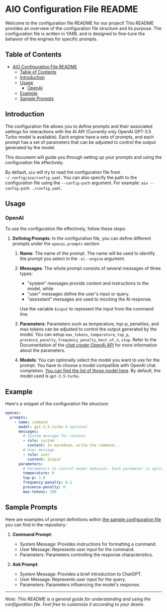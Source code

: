 # AIO Configuration File README

Welcome to the configuration file README for our project! This README provides an overview of the configuration file structure and its purpose. The configuration file is written in YAML and is designed to fine-tune the behavior of the engines for specific prompts. 

## Table of Contents

- [AIO Configuration File README](#aio-configuration-file-readme)
  - [Table of Contents](#table-of-contents)
  - [Introduction](#introduction)
  - [Usage](#usage)
    - [OpenAI](#openai)
  - [Example](#example)
  - [Sample Prompts](#sample-prompts)

## Introduction

The configuration file allows you to define prompts and their associated settings for interactions with the AI API (Currently only OpenAI GPT-3.5 Turbo model is available). Each engine have a sets of prompts, and each prompt has a set of parameters that can be adjusted to control the output generated by the model.

This document will guide you through setting up your prompts and using the configuration file effectively.

By default, `aio` will try to read the configuration file from `~/.config/aio/config.yaml`. You can also specify the path to the configuration file using the `--config-path` argument. For example: `aio --config-path ./config.yaml`.

## Usage

### OpenAI 

To use the configuration file effectively, follow these steps:

1. **Defining Prompts**: In the configuration file, you can define different prompts under the `openai.prompts` section.

   1. **Name**: The name of the prompt. The name will be used to identify the prompt you select in the `-e|--engine` argument.

   2. **Messages**: The whole prompt consists of several messages of three types:
      - "system" messages provide context and instructions to the model, while 
      - "user" messages define the user's input or query.
      - "assisstant" messages are used to mocking the AI response.

       Use the variable `$input` to represent the input from the command line.

   3. **Parameters**: Parameters such as temperature, top-p, penalties, and max tokens can be adjusted to control the output generated by the model. You can setup `max_tokens`, `temperature`, `top_p`, `presence_penalty`, `frequency_penalty`, `best_of`, `n`, `stop`. Refer to the Documentation of the [*chat create* OpenAI API](https://platform.openai.com/docs/api-reference/chat/create) for more information about the parameters.

   4. **Models**: You can optionally select the model you want to use for the prompt. You have to choose a model compatible with OpenAI chat completion. 
      [You can find the list of those model here](https://platform.openai.com/docs/models/model-endpoint-compatibility).
      By default, the model used is `gpt-3.5-turbo`.

## Example

Here's a snippet of the configuration file structure:

```yaml
openai:
  prompts:
    - name: command
      model: gpt-3.5-turbo # optional
      messages: 
        # System message for context
        - role: system
          content: In markdown, write the command...
        # User message
        - role: user
          content: $input
      parameters:
        # Parameters to control model behavior. Each parameter is optional
        temperature: 0
        top-p: 1.0 
        frequency-penalty: 0.2
        presence-penalty: 0 
        max-tokens: 200
```

## Sample Prompts

Here are examples of prompt definitions within [the sample configuration file](../config.yml) you can find in the repository:

1. **Command Prompt**:
   - System Message: Provides instructions for formatting a command.
   - User Message: Represents user input for the command.
   - Parameters: Parameters controlling the response characteristics.

2. **Ask Prompt**:
   - System Message: Provides a brief introduction to ChatGPT.
   - User Message: Represents user input for the query.
   - Parameters: Parameters influencing the model's response.

---

*Note: This README is a general guide for understanding and using the configuration file. Feel free to customize it according to your desire.*